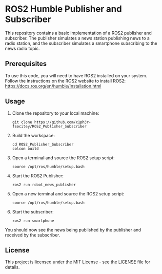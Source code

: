 

# ROS2 Humble Publisher and Subscriber

This repository contains a basic implementation of a ROS2 publisher and subscriber. The publisher simulates a news station publishing news to a radio station, and the subscriber simulates a smartphone subscribing to the news radio topic.

## Prerequisites

To use this code, you will need to have ROS2 installed on your system. Follow the instructions on the ROS2 website to install ROS2: https://docs.ros.org/en/humble/Installation.html

## Usage

1. Clone the repository to your local machine:
   ```
   git clone https://github.com/c1ph3r-fsocitey/ROS2_Publisher_Subscriber
   ```
2. Build the workspace:
   ```
   cd ROS2_Publisher_Subscriber
   colcon build
   ```
3. Open a terminal and source the ROS2 setup script:
   ```
   source /opt/ros/humble/setup.bash
   ```
4. Start the ROS2 Publisher:
   ```
   ros2 run robot_news_publisher
   ```
5. Open a new terminal and source the ROS2 setup script:
   ```
   source /opt/ros/humble/setup.bash
   ```
6. Start the subscriber:
   ```
   ros2 run smartphone
   ```
   
You should now see the news being published by the publisher and received by the subscriber.

## License

This project is licensed under the MIT License - see the [LICENSE](LICENSE) file for details.
